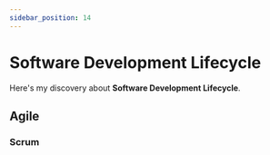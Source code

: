 ```yaml
---
sidebar_position: 14
---
```


# Software Development Lifecycle

Here's my discovery about **Software Development Lifecycle**.

## Agile 

### Scrum
